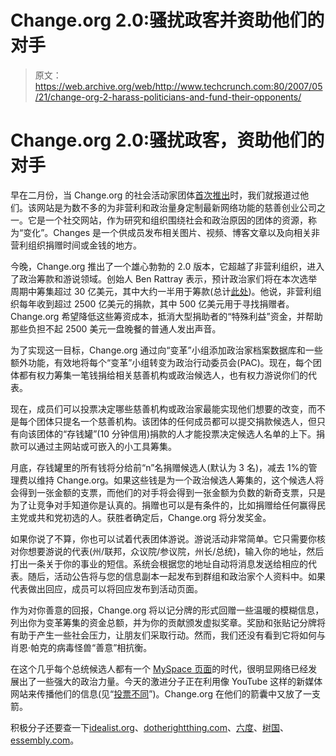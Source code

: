 # Change.org 2.0:骚扰政客并资助他们的对手

> 原文：<https://web.archive.org/web/http://www.techcrunch.com:80/2007/05/21/change-org-2-harass-politicians-and-fund-their-opponents/>

# Change.org 2.0:骚扰政客，资助他们的对手

早在二月份，当 Change.org 的社会活动家团体[首次推出](https://web.archive.org/web/20221208212950/http://www.beta.techcrunch.com/2007/02/07/social-networking-for-change/)时，我们就报道过他们。该网站是为数不多的为非营利和政治量身定制最新网络功能的慈善创业公司之一。它是一个社交网站，作为研究和组织围绕社会和政治原因的团体的资源，称为“变化”。Changes 是一个供成员发布相关图片、视频、博客文章以及向相关非营利组织捐赠时间或金钱的地方。

今晚，Change.org 推出了一个雄心勃勃的 2.0 版本，它超越了非营利组织，进入了政治筹款和游说领域。创始人 Ben Rattray 表示，预计政治家们将在本次选举周期中筹集超过 30 亿美元，其中大约一半用于筹款(总计[此处](https://web.archive.org/web/20221208212950/http://edition.cnn.com/ELECTION/2008/money/dems.html))。他说，非营利组织每年收到超过 2500 亿美元的捐款，其中 500 亿美元用于寻找捐赠者。Change.org 希望降低这些筹资成本，抵消大型捐助者的“特殊利益”资金，并帮助那些负担不起 2500 美元一盘晚餐的普通人发出声音。

为了实现这一目标，Change.org 通过向“变革”小组添加政治家档案数据库和一些额外功能，有效地将每个“变革”小组转变为政治行动委员会(PAC)。现在，每个团体都有权力筹集一笔钱捐给相关慈善机构或政治候选人，也有权力游说你们的代表。

现在，成员们可以投票决定哪些慈善机构或政治家最能实现他们想要的改变，而不是每个团体只提名一个慈善机构。该团体的任何成员都可以提交捐款候选人，但只有向该团体的“存钱罐”(10 分钟信用)捐款的人才能投票决定候选人名单的上下。捐款可以通过主网站或可嵌入的小工具筹集。

月底，存钱罐里的所有钱将分给前“n”名捐赠候选人(默认为 3 名)，减去 1%的管理费以维持 Change.org。如果这些钱是为一个政治候选人筹集的，这个候选人将会得到一张金额的支票，而他们的对手将会得到一张金额为负数的新奇支票，只是为了让竞争对手知道你是认真的。捐赠也可以是有条件的，比如捐赠给任何赢得民主党或共和党初选的人。获胜者确定后，Change.org 将分发奖金。

如果你说了不算，你也可以试着代表团体游说。游说活动非常简单。它只需要你核对你想要游说的代表(州/联邦，众议院/参议院，州长/总统)，输入你的地址，然后打出一条关于你的事业的短信。系统会根据您的地址自动将消息发送给相应的代表。随后，活动公告将与您的信息副本一起发布到群组和政治家个人资料中。如果代表做出回应，成员可以将回应发布到活动页面。

作为对你善意的回报，Change.org 将以记分牌的形式回赠一些温暖的模糊信息，列出你为变革筹集的资金总额，并为你的贡献颁发虚拟奖章。奖励和张贴记分牌将有助于产生一些社会压力，让朋友们采取行动。然而，我们还没有看到它将如何与肖恩·帕克的病毒怪兽“善意”相抗衡。

在这个几乎每个总统候选人都有一个 [MySpace 页面](https://web.archive.org/web/20221208212950/http://www.beta.techcrunch.com/2007/03/27/john-mccains-myspace-page-hacked/)的时代，很明显网络已经发展出了一些强大的政治力量。今天的激进分子正在利用像 YouTube 这样的新媒体网站来传播他们的信息(见“[投票不同](https://web.archive.org/web/20221208212950/http://youtube.com/watch?v=6h3G-lMZxjo)”)。Change.org 在他们的箭囊中又放了一支箭。

积极分子还要查一下[idealist.org](https://web.archive.org/web/20221208212950/http://idealist.org/)、[dotherightthing.com](https://web.archive.org/web/20221208212950/http://www.beta.techcrunch.com/2007/01/27/do-the-smug-thing/)、[六度](https://web.archive.org/web/20221208212950/http://www.beta.techcrunch.com/2007/01/18/six-degrees-will-help-people-and-we-can-make-fun-of-it/)、[树国](https://web.archive.org/web/20221208212950/http://www.beta.techcrunch.com/2007/02/16/buy-a-tree-in-niger/)、[essembly.com](https://web.archive.org/web/20221208212950/http://essembly.com/)。